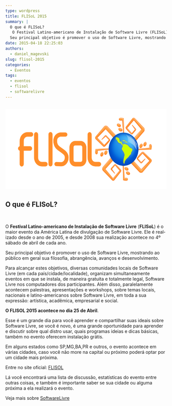 ```yaml
---
type: wordpress
title: FLISoL 2015
summary: |
  O que é FLISoL?
   O Festival Latino-americano de Instalação de Software Livre (FLISoL) é o maior evento da América Latina de divulgação de Software Livre. Ele é realizado desde o ano de 2005, e desde 2008 sua realização acontece no 4º sábado de abril de cada ano.
  Seu principal objetivo é promover o uso de Software Livre, mostrando ao público em geral sua filosofia, abrangência, avanços e desenvolvimento.
date: 2015-04-18 22:25:03
authors:
  - daniel_magevski
slug: flisol-2015
categories:
  - Eventos
tags:
  - eventos
  - flisol
  - softwarelivre
---
```


<h2><a href="/images/wp-content/uploads/2015/04/FLISoL-2015.png"><img class="alignnone  wp-image-1873" src="/images/wp-content/uploads/2015/04/FLISoL-2015.png" alt="FLISoL-2015" width="561" height="251" /></a></h2>
<h2><strong>O que é FLISoL?</strong></h2>
&nbsp;

<span lang="en-US">O </span><strong><span lang="en-US">Festival Latino-americano de Instalação de Software Livre</span></strong><span lang="en-US"> (</span><strong><span lang="en-US">FLISoL</span></strong><span lang="en-US">) é o maior evento da América Latina de divulgação de </span>Software Livre<span lang="en-US">. Ele é realizado desde o ano de 2005, e desde 2008 sua realização acontece no 4º sábado de abril de cada ano. </span>

<span lang="en-US">Seu principal objetivo é promover o uso de Software Livre, mostrando ao público em geral sua filosofia, abrangência, avanços e desenvolvimento.</span>

Para alcançar estes objetivos, diversas comunidades locais de Software Livre (em cada país/cidade/localidade), organizam simultaneamente eventos em que se instala, de maneira gratuita e totalmente legal, Software Livre nos computadores dos participantes. Além disso, paralelamente acontecem palestras, apresentações e workshops, sobre temas locais, nacionais e latino-americanos sobre Software Livre, em toda a sua expressão: artística, acadêmica, empresarial e social.

<strong>O FLISOL 2015 acontece no dia 25 de Abril</strong>.

Esse é um grande dia para você aprender e compartilhar suas ideais sobre Software Livre, se você é novo, é uma grande oportunidade para aprender e discutir sobre qual distro usar, quais programas ideias e dicas básicas, também no evento oferecem instalação grátis.

Em alguns estados como SP,MG,BA,PR e outros, o evento acontece em várias cidades, caso você não more na capital ou próximo poderá optar por um cidade mais próxima.

Entre no site oficial: <a href="http://www.flisol.info/" target="_blank">FLISOL</a>

Lá você encontrará uma lista de discussão, estatísticas do evento entre outras coisas, e também é importante saber se sua cidade ou alguma próxima a ela realizará o evento.

Veja mais sobre <a href="http://pt.wikipedia.org/wiki/Software_livre" target="_blank">SoftwareLivre</a>
